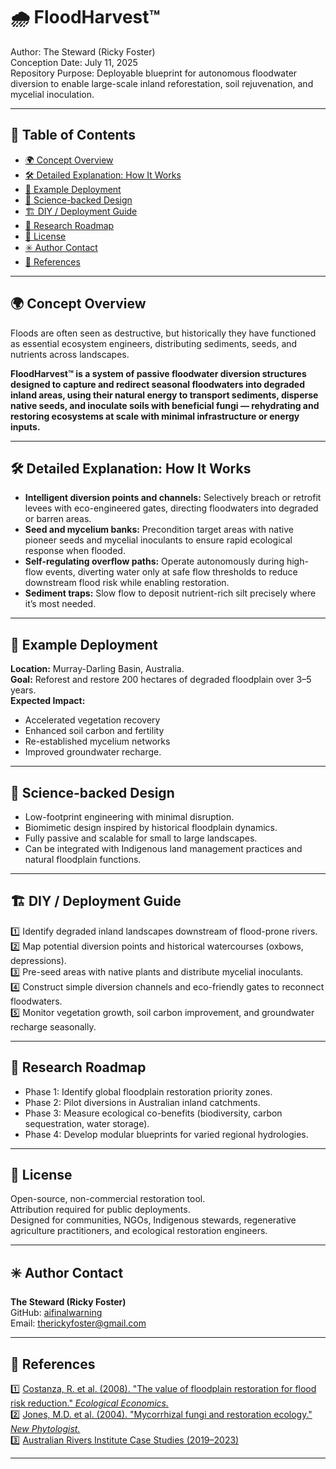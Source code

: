 # 🌧️ FloodHarvest™

Author: The Steward (Ricky Foster)  
Conception Date: July 11, 2025  
Repository Purpose: Deployable blueprint for autonomous floodwater diversion to enable large-scale inland reforestation, soil rejuvenation, and mycelial inoculation.

---

## 📖 Table of Contents
- [🌍 Concept Overview](#-concept-overview)
- [🛠️ Detailed Explanation: How It Works](#️-detailed-explanation-how-it-works)
- [🎯 Example Deployment](#-example-deployment)
- [🔬 Science-backed Design](#-science-backed-design)
- [🏗️ DIY / Deployment Guide](#-diy--deployment-guide)
- [📡 Research Roadmap](#-research-roadmap)
- [📢 License](#-license)
- [✳️ Author Contact](#️-author-contact)
- [🔗 References](#-references)

---

## 🌍 Concept Overview

Floods are often seen as destructive, but historically they have functioned as essential ecosystem engineers, distributing sediments, seeds, and nutrients across landscapes.

**FloodHarvest™ is a system of passive floodwater diversion structures designed to capture and redirect seasonal floodwaters into degraded inland areas, using their natural energy to transport sediments, disperse native seeds, and inoculate soils with beneficial fungi — rehydrating and restoring ecosystems at scale with minimal infrastructure or energy inputs.**

---

## 🛠️ Detailed Explanation: How It Works

- **Intelligent diversion points and channels:** Selectively breach or retrofit levees with eco-engineered gates, directing floodwaters into degraded or barren areas.  
- **Seed and mycelium banks:** Precondition target areas with native pioneer seeds and mycelial inoculants to ensure rapid ecological response when flooded.  
- **Self-regulating overflow paths:** Operate autonomously during high-flow events, diverting water only at safe flow thresholds to reduce downstream flood risk while enabling restoration.  
- **Sediment traps:** Slow flow to deposit nutrient-rich silt precisely where it’s most needed.

---

## 🎯 Example Deployment

**Location:** Murray-Darling Basin, Australia.  
**Goal:** Reforest and restore 200 hectares of degraded floodplain over 3–5 years.  
**Expected Impact:**  
- Accelerated vegetation recovery  
- Enhanced soil carbon and fertility  
- Re-established mycelium networks  
- Improved groundwater recharge.

---

## 🔬 Science-backed Design

- Low-footprint engineering with minimal disruption.  
- Biomimetic design inspired by historical floodplain dynamics.  
- Fully passive and scalable for small to large landscapes.  
- Can be integrated with Indigenous land management practices and natural floodplain functions.

---

## 🏗️ DIY / Deployment Guide

1️⃣ Identify degraded inland landscapes downstream of flood-prone rivers.  
2️⃣ Map potential diversion points and historical watercourses (oxbows, depressions).  
3️⃣ Pre-seed areas with native plants and distribute mycelial inoculants.  
4️⃣ Construct simple diversion channels and eco-friendly gates to reconnect floodwaters.  
5️⃣ Monitor vegetation growth, soil carbon improvement, and groundwater recharge seasonally.

---

## 📡 Research Roadmap

- Phase 1: Identify global floodplain restoration priority zones.  
- Phase 2: Pilot diversions in Australian inland catchments.  
- Phase 3: Measure ecological co-benefits (biodiversity, carbon sequestration, water storage).  
- Phase 4: Develop modular blueprints for varied regional hydrologies.

---

## 📢 License

Open-source, non-commercial restoration tool.  
Attribution required for public deployments.  
Designed for communities, NGOs, Indigenous stewards, regenerative agriculture practitioners, and ecological restoration engineers.

---

## ✳️ Author Contact

**The Steward (Ricky Foster)**  
GitHub: [aifinalwarning](https://github.com/aifinalwarning)  
Email: therickyfoster@gmail.com

---

## 🔗 References

1️⃣ [Costanza, R. et al. (2008). "The value of floodplain restoration for flood risk reduction." *Ecological Economics.*](https://www.sciencedirect.com/science/article/abs/pii/S0921800907005008)  
2️⃣ [Jones, M.D. et al. (2004). "Mycorrhizal fungi and restoration ecology." *New Phytologist.*](https://nph.onlinelibrary.wiley.com/doi/10.1111/j.1469-8137.2004.01039.x)  
3️⃣ [Australian Rivers Institute Case Studies (2019–2023)](https://www.griffith.edu.au/australian-rivers-institute)

---
